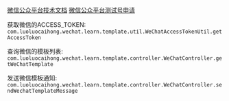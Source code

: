 [微信公众平台技术文档](https://mp.weixin.qq.com/wiki?t=resource/res_main&id=mp1421140183)
[微信公众平台测试号申请](https://mp.weixin.qq.com/wiki?t=resource/res_main&id=mp1421137522)

获取微信的ACCESS_TOKEN:  
```com.luoluocaihong.wechat.learn.template.util.WeChatAccessTokenUtil.getAccessToken```

查询微信的模板列表:  
```com.luoluocaihong.wechat.learn.template.controller.WeChatController.getWeChatTemplate```

发送微信模板通知:  
```com.luoluocaihong.wechat.learn.template.controller.WeChatController.sendWechatTemplateMessage```
